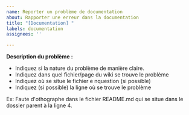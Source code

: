 ```yaml
---
name: Reporter un problème de documentation
about: Rapporter une erreur dans la documentation
title: "[Documentation] "
labels: documentation
assignees: ''

---
```


**Description du problème :**

* Indiquez si la nature du problème de manière claire.
* Indiquez dans quel fichier/page du wiki se trouve le problème 
* Indiquez où se situe le fichier e nquestion (si possible)
* Indiquez (si possible) la ligne où se trouve le problème

 Ex: Faute d'othographe dans le fichier README.md qui se situe dans le dossier parent à la ligne 4.
